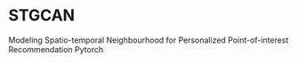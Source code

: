 # STGCAN
Modeling Spatio-temporal Neighbourhood for Personalized Point-of-interest Recommendation Pytorch

